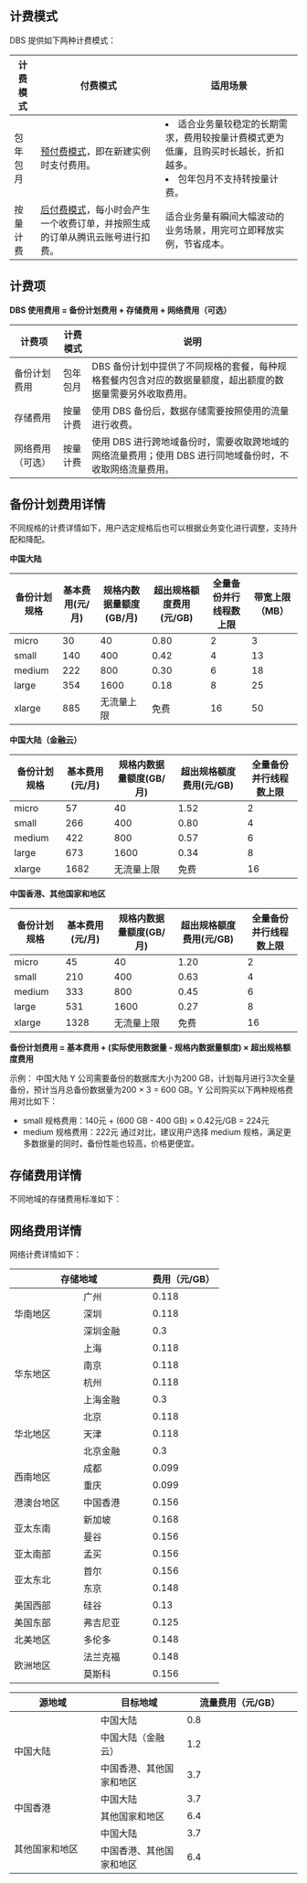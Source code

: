 ## 计费模式
DBS  提供如下两种计费模式： 

| 计费模式 | 付费模式                                                     | 适用场景                                                     |
| -------- | ------------------------------------------------------------ | ------------------------------------------------------------ |
| 包年包月 | [预付费模式](https://cloud.tencent.com/document/product/555/9618)，即在新建实例时支付费用。 | <li>适合业务量较稳定的长期需求，费用较按量计费模式更为低廉，且购买时长越长，折扣越多。<li>包年包月不支持转按量计费。</li> |
| 按量计费 | [后付费模式](https://cloud.tencent.com/document/product/555/9617)，每小时会产生一个收费订单，并按照生成的订单从腾讯云账号进行扣费。 | 适合业务量有瞬间大幅波动的业务场景，用完可立即释放实例，节省成本。 |

## 计费项
**DBS 使用费用 = 备份计划费用 + 存储费用 + 网络费用（可选）** 

| 计费项           | 计费模式 | 说明                                                         |
| ---------------- | -------- | ------------------------------------------------------------ |
| 备份计划费用     | 包年包月 | DBS 备份计划中提供了不同规格的套餐，每种规格套餐内包含对应的数据量额度，超出额度的数据量需要另外收取费用。 |
| 存储费用         | 按量计费 | 使用 DBS 备份后，数据存储需要按照使用的流量进行收费。        |
| 网络费用（可选） | 按量计费 | 使用 DBS 进行跨地域备份时，需要收取跨地域的网络流量费用；使用 DBS 进行同地域备份时，不收取网络流量费用。 |

## 备份计划费用详情
不同规格的计费详情如下，用户选定规格后也可以根据业务变化进行调整，支持升配和降配。

**中国大陆**

| 备份计划规格 | 基本费用(元/月) | 规格内数据量额度(GB/月) | 超出规格额度费用(元/GB) | 全量备份并行线程数上限 | 带宽上限（MB） |
| ------------ | --------------- | ----------------------- | ----------------------- | ---------------------- | -------------- |
| micro        | 30              | 40                      | 0.80                    | 2                      | 3              |
| small        | 140             | 400                     | 0.42                    | 4                      | 13             |
| medium       | 222             | 800                     | 0.30                    | 6                      | 18             |
| large        | 354             | 1600                    | 0.18                    | 8                      | 25             |
| xlarge       | 885             | 无流量上限              | 免费                    | 16                     | 50             |

**中国大陆（金融云）**

| 备份计划规格 | 基本费用(元/月) | 规格内数据量额度(GB/月) | 超出规格额度费用(元/GB) | 全量备份并行线程数上限 |
| ------------ | --------------- | ----------------------- | ----------------------- | ---------------------- |
| micro        | 57              | 40                      | 1.52                    | 2                      |
| small        | 266             | 400                     | 0.80                    | 4                      |
| medium       | 422             | 800                     | 0.57                    | 6                      |
| large        | 673             | 1600                    | 0.34                    | 8                      |
| xlarge       | 1682            | 无流量上限              | 免费                    | 16                     |

**中国香港、其他国家和地区**

| 备份计划规格 | 基本费用(元/月) | 规格内数据量额度(GB/月) | 超出规格额度费用(元/GB) | 全量备份并行线程数上限 |
| ------------ | --------------- | ----------------------- | ----------------------- | ---------------------- |
| micro        | 45              | 40                      | 1.20                    | 2                      |
| small        | 210             | 400                     | 0.63                    | 4                      |
| medium       | 333             | 800                     | 0.45                    | 6                      |
| large        | 531             | 1600                    | 0.27                    | 8                      |
| xlarge       | 1328            | 无流量上限              | 免费                    | 16                     |

**备份计划费用 = 基本费用 + (实际使用数据量 - 规格内数据量额度) × 超出规格额度费用**

示例：
中国大陆 Y 公司需要备份的数据库大小为200 GB，计划每月进行3次全量备份，预计当月总备份数据量为200 × 3 = 600 GB。Y 公司购买以下两种规格费用对比如下： 

- small 规格费用：140元 + (600 GB -  400 GB) × 0.42元/GB = 224元 
- medium 规格费用：222元
通过对比，建议用户选择 medium 规格，满足更多数据量的同时，备份性能也较高，价格更便宜。

## 存储费用详情
不同地域的存储费用标准如下：

<table> 
<thead><tr>
<th colspan="2" width="66%">存储地域</th>
<th width="34%">费用（元/GB）</th>
</tr>
<tbody>
<tr>
<td rowspan="3" width="33%">华南地区</td><td>广州</td><td>0.118</td></tr>
<tr><td>深圳</td><td>0.118</td></tr>
<tr><td>深圳金融</td><td>0.3</td></tr>
<tr>
<td rowspan="4">华东地区</td><td>上海</td><td>0.118</td></tr>
<tr><td>南京</td><td>0.118</td></tr>
<tr><td>杭州</td><td>0.118</td></tr>
<tr><td>上海金融</td><td>0.3</td></tr>
<tr>
<td rowspan="3">华北地区</td><td>北京</td><td>0.118</td></tr>
<tr><td>天津</td><td>0.118</td></tr>
<tr><td>北京金融</td><td>0.3</td></tr>
<tr>
<td rowspan="2">西南地区</td><td>成都</td><td>0.099</td></tr>
<tr><td>重庆</td><td>0.099</td></tr>
<tr>
<td>港澳台地区</td><td>中国香港</td><td>0.156</td></tr>
<tr>
<td rowspan="2">亚太东南</td><td>新加坡</td><td>0.168</td></tr>
<tr><td>曼谷</td><td>0.156</td></tr>
<tr>
<td>亚太南部</td><td>孟买</td><td>0.156</td></tr>
<tr>
<td rowspan="2">亚太东北</td><td>首尔</td><td>0.156</td>
<tr><td>东京</td><td>0.148</td></tr>
<tr>
<td>美国西部</td><td>硅谷</td><td>0.13</td>
<tr>
<td>美国东部</td><td>弗吉尼亚</td><td>0.125</td></tr>
<tr>
<td>北美地区</td><td>多伦多</td><td>0.148</td></tr>
<tr>
<td rowspan="2">欧洲地区</td><td>法兰克福</td><td>0.148</td>
<tr><td>莫斯科</td><td>0.156</td></tr>
<tbody>


## 网络费用详情
网络计费详情如下：

<table><thead><tr><th width="30%">源地域</th><th width="30%">目标地域</th><th width="40%">流量费用（元/GB）</th></tr></thead>  
<tr>
<td rowspan=3>中国大陆</td>
<td>中国大陆</td><td>0.8</td></tr>
<tr>
<td>中国大陆（金融云）</td><td>1.2</td></tr>
<tr>
<td>中国香港、其他国家和地区</td><td>3.7</td></tr>
<tr>
<td rowspan=2>中国香港</td>
<td>中国大陆</td><td>3.7</td></tr>
<tr>
<td>其他国家和地区</td><td>6.4</td></tr>
<tr>
<td rowspan=2>其他国家和地区</td>
<td>中国大陆</td><td>3.7</td></tr>
<tr>
<td>中国香港、其他国家和地区</td><td>6.4</td></tr>
</table>

